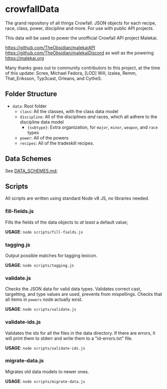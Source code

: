 # crowfallData
The grand repository of all things Crowfall. JSON objects for each recipe, race, class, power, discipline and more. For use with public API projects.

This data will be used to power the unofficial Crowfall API project Malekai.

https://github.com/TheObsidian/malekaiAPI
https://github.com/TheObsidian/malekaiDiscord
as well as the powering https://malekai.org

Many thanks goes out to community contributors to this project, at the time of this update:
Scree, Michael Fedora, [LOD] Will, Izalea, Remm, That_Eriksson, Typ3cast, Orleans, and CytheS.

## Folder Structure
- `data`: Root folder
  - `class`: All the classes, with the class data model
  - `discipline`: All of the disciplines *and* races, which all adhere to the discipline data model
    - `{subtype}`: Extra organization, for `major`, `minor`, `weapon`, and `race` types
  - `power`: All of the powers
  - `recipes`: All of the tradeskill recipes.

## Data Schemes

See [DATA_SCHEMES.md](DATA_SCHEMES.md);

## Scripts

All scripts are written using standard Node v8 JS, no libraries needed.

### fill-fields.js
Fills the fields of the data objects to *at least* a default value;

**USAGE**: `node scripts/fill-fields.js`

### tagging.js
Output possible matches for tagging lexicon.

**USAGE**: `node scripts/tagging.js`

### validate.js
Checks the JSON data for valid data types.  Validates correct cast, targetting, and type values are used, prevents from mispellings. Checks that all items in `powers` node actually exist.

**USAGE**: `node scripts/validate.js`

### validate-ids.js
Validates the ids for all the files in the data directory. If there are errors,
it will print them to stderr and write them to a "id-errors.txt" file.

**USAGE**: `node scripts/validate-ids.js`

### migrate-data.js
Migrates old data models to newer ones.

**USAGE**: `node scripts/migrate-data.js`

